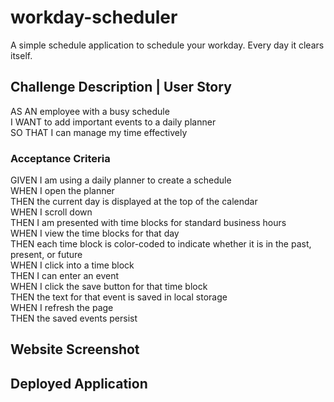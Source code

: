 # workday-scheduler
A simple schedule application to schedule your workday. Every day it clears itself.

## Challenge Description | User Story

AS AN employee with a busy schedule  
I WANT to add important events to a daily planner  
SO THAT I can manage my time effectively  

### Acceptance Criteria

GIVEN I am using a daily planner to create a schedule  
WHEN I open the planner  
THEN the current day is displayed at the top of the calendar  
WHEN I scroll down  
THEN I am presented with time blocks for standard business hours  
WHEN I view the time blocks for that day  
THEN each time block is color-coded to indicate whether it is in the past, present, or future  
WHEN I click into a time block  
THEN I can enter an event  
WHEN I click the save button for that time block  
THEN the text for that event is saved in local storage  
WHEN I refresh the page  
THEN the saved events persist  

## Website Screenshot


## Deployed Application

